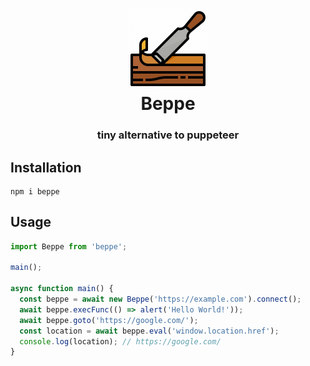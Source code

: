 <h1 align="center">
  <a href="https://github.com/GirkovArpa/beppe">
    <img src="logo.png" alt="Beppe Logo" width="128"/>
  </a>
  <br/>
  Beppe
</h1>

<h3 align="center">
  tiny alternative to puppeteer
</h3>

## Installation

```
npm i beppe
```

## Usage

```javascript
import Beppe from 'beppe';

main();

async function main() {
  const beppe = await new Beppe('https://example.com').connect();
  await beppe.execFunc(() => alert('Hello World!'));
  await beppe.goto('https://google.com/');
  const location = await beppe.eval('window.location.href');
  console.log(location); // https://google.com/
}
```